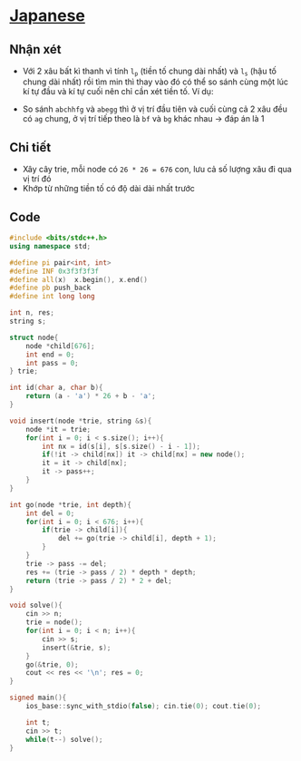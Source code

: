 # [Japanese](https://www.codechef.com/problems/ENGLISH)

## Nhận xét
 - Với 2 xâu bất kì thanh vì tính <code>l<sub>p</sub></code> (tiền tố chung dài nhất) và <code>l<sub>s</sub></code> (hậu tố chung dài nhất) rồi tìm min thì thay vào đó có thể so sánh cùng một lúc kí tự đầu và kí tự cuối nên chỉ cần xét tiền tố. Ví dụ:
  + So sánh `abchhfg` và `abegg` thì ở vị trí đầu tiên và cuối cùng cả 2 xâu đều có `ag` chung, ở vị trí tiếp theo là `bf` và `bg` khác nhau -> đáp án là 1

## Chi tiết
 - Xây cây trie, mỗi node có `26 * 26 = 676` con, lưu cả số lượng xâu đi qua vị trí đó
 - Khớp từ những tiền tố có độ dài dài nhất trước 

## Code
```c++
#include <bits/stdc++.h>
using namespace std;

#define pi pair<int, int>
#define INF 0x3f3f3f3f
#define all(x)  x.begin(), x.end()
#define pb push_back
#define int long long

int n, res;
string s;

struct node{
    node *child[676];
    int end = 0;
    int pass = 0;
} trie;

int id(char a, char b){
    return (a - 'a') * 26 + b - 'a';
}

void insert(node *trie, string &s){
    node *it = trie;
    for(int i = 0; i < s.size(); i++){
        int nx = id(s[i], s[s.size() - i - 1]);
        if(!it -> child[nx]) it -> child[nx] = new node();
        it = it -> child[nx];
        it -> pass++;
    }
}

int go(node *trie, int depth){
    int del = 0;
    for(int i = 0; i < 676; i++){
        if(trie -> child[i]){
            del += go(trie -> child[i], depth + 1);
        }
    }
    trie -> pass -= del;
    res += (trie -> pass / 2) * depth * depth;
    return (trie -> pass / 2) * 2 + del;
}

void solve(){
    cin >> n;
    trie = node();
    for(int i = 0; i < n; i++){
        cin >> s;
        insert(&trie, s);
    }
    go(&trie, 0);
    cout << res << '\n'; res = 0;
}

signed main(){
    ios_base::sync_with_stdio(false); cin.tie(0); cout.tie(0);

    int t;
    cin >> t;
    while(t--) solve();
}
```
